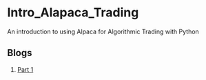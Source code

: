 # Intro_Alapaca_Trading
An introduction to using Alpaca for Algorithmic Trading with Python

## Blogs
1. [Part 1]()
